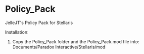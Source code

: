 # Policy_Pack
JelleJT's Policy Pack for Stellaris

Installation:
1. Copy the Policy_Pack folder and the Policy_Pack.mod file into: Documents/Paradox Interactive/Stellaris/mod
